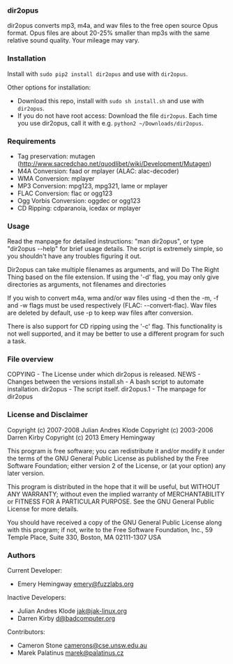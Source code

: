 ### dir2opus

dir2opus converts mp3, m4a, and wav files to the free open source Opus format. Opus files are
about 20-25% smaller than mp3s with the same relative sound quality. Your mileage may vary.

### Installation
Install with `sudo pip2 install dir2opus` and use with `dir2opus`.

Other options for installation:   
- Download this repo, install with `sudo sh install.sh` and use with `dir2opus`.
- If you do not have root access: Download the file `dir2opus`. Each time you use dir2opus, call it with e.g. `python2 ~/Downloads/dir2opus`.  

### Requirements
 - Tag preservation: mutagen (http://www.sacredchao.net/quodlibet/wiki/Development/Mutagen)
 - M4A Conversion: faad or mplayer (ALAC: alac-decoder)
 - WMA Conversion: mplayer
 - MP3 Conversion: mpg123, mpg321, lame or mplayer
 - FLAC Conversion: flac or ogg123
 - Ogg Vorbis Conversion: oggdec or ogg123
 - CD Ripping: cdparanoia, icedax or mplayer

### Usage
 Read the manpage for detailed instructions: "man dir2opus", or type "dir2opus
 --help" for brief usage details. The script is extremely simple, so you
 shouldn't have any troubles figuring it out.

 Dir2opus can take multiple filenames as arguments, and will Do The Right Thing
 based on the file extension. If using the '-d' flag, you may only give directories
 as arguments, not filenames and directories

 If you wish to convert m4a, wma and/or wav files using -d then the -m, -f and -w
 flags must be used respectively (FLAC: --convert-flac). Wav files are deleted
 by default, use -p to keep wav files after conversion.

 There is also support for CD ripping using the '-c' flag. This functionality
 is not well supported, and it may be better to use a different program for
 such a task.

### File overview
 COPYING    - The License under which dir2opus is released.
 NEWS       - Changes between the versions
 install.sh - A bash script to automate installation.
 dir2opus    - The script itself.
 dir2opus.1  - The manpage for dir2opus

### License and Disclaimer
 Copyright (c) 2007-2008 Julian Andres Klode
 Copyright (c) 2003-2006 Darren Kirby
 Copyright (c) 2013      Emery Hemingway

 This program is free software; you can redistribute it and/or modify
 it under the terms of the GNU General Public License as published by
 the Free Software Foundation; either version 2 of the License, or
 (at your option) any later version.

 This program is distributed in the hope that it will be useful,
 but WITHOUT ANY WARRANTY; without even the implied warranty of
 MERCHANTABILITY or FITNESS FOR A PARTICULAR PURPOSE.  See the
 GNU General Public License for more details.

 You should have received a copy of the GNU General Public License
 along with this program; if not, write to the Free Software
 Foundation, Inc., 59 Temple Place, Suite 330, Boston, MA  02111-1307  USA

### Authors 
Current Developer:
- Emery Hemingway <emery@fuzzlabs.org>

Inactive Developers:
- Julian Andres Klode <jak@jak-linux.org>
- Darren Kirby <d@badcomputer.org>

Contributors:
- Cameron Stone <camerons@cse.unsw.edu.au>
- Marek Palatinus <marek@palatinus.cz>
